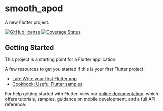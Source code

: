 # smooth_apod

A new Flutter project.

[![GitHub license](https://img.shields.io/github/license/Pierre-Monier/smooth_apod)](https://github.com/Pierre-Monier/smooth_apod/blob/master/LICENSE)
[![Coverage Status](https://coveralls.io/repos/github/Pierre-Monier/smooth_apod/badge.svg?branch=master)](https://coveralls.io/github/Pierre-Monier/smooth_apod?branch=master)
## Getting Started

This project is a starting point for a Flutter application.

A few resources to get you started if this is your first Flutter project:

- [Lab: Write your first Flutter app](https://flutter.dev/docs/get-started/codelab)
- [Cookbook: Useful Flutter samples](https://flutter.dev/docs/cookbook)

For help getting started with Flutter, view our
[online documentation](https://flutter.dev/docs), which offers tutorials,
samples, guidance on mobile development, and a full API reference.
